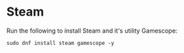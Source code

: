 # Steam

Run the following to install Steam and it's utility Gamescope:

```
sudo dnf install steam gamescope -y
```
